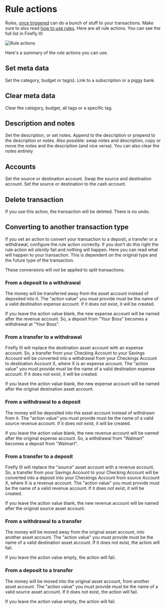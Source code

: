 # Rule actions

Rules, [once triggered](rule-triggers.md) can do a bunch of stuff to your transactions. Make sure to also read [how to use rules](../../how-to/firefly-iii/features/rules.md). Here are all rule actions. You can see the full list in Firefly III:

![Rule actions](../../images/references/firefly-iii/rule-actions.png)

Here's a summary of the rule actions you can use. 

## Set meta data

Set the category, budget or tag(s). Link to a subscription or a piggy bank.

## Clear meta data

Clear the category, budget, all tags or a specific tag.

## Description and notes

Set the description, or set notes. Append to the description or prepend to the description or notes. Also possible: swap notes and description, copy or move the notes and the description (and vice versa). You can also clear the notes entirely

## Accounts

Set the source or destination account. Swap the source and destination account. Set the source or destination to the cash account.

## Delete transaction

If you use this action, the transaction will be deleted. There is no undo.

## Converting to another transaction type

If you set an action to convert your transaction to a deposit, a transfer or a withdrawal, configure the rule action correctly. If you don't do this right the rule action wil *silently* fail and nothing will happen. Here you can read what will happen to your transaction. This is dependent on the original type and the future type of the transaction.

These conversions will *not* be applied to split transactions.

### From a deposit to a withdrawal

The money will be transferred away from the asset account instead of deposited into it. The "action value" you must provide must be the name of a valid destination expense account. If it does not exist, it will be created.

If you leave the action value blank, the new expense account will be named after the revenue account. So, a deposit from "Your Boss" becomes a withdrawal at "Your Boss".

### From a transfer to a withdrawal

Firefly III will replace the destination asset account with an expense account. So, a transfer from your Checking Account to your Savings Account will be converted into a withdrawal from your Checkings Account to destination Account X, where X is an expense account. The "action value" you must provide must be the name of a valid destination expense account. If it does not exist, it will be created.

If you leave the action value blank, the new expense account will be named after the original destination asset account.

### From a withdrawal to a deposit

The money will be deposited into the asset account instead of withdrawn from it. The "action value" you must provide must be the name of a valid source revenue account. If it does not exist, it will be created.

If you leave the action value blank, the new revenue account will be named after the original expense account. So, a withdrawal from "Walmart" becomes a deposit from "Walmart".

### From a transfer to a deposit

Firefly III will replace the "source" asset account with a revenue account. So, a transfer from your Savings Account to your Checking Account will be converted into a deposit into your Checkings Account from source Account X, where X is a revenue account. The "action value" you must provide must be the name of a valid revenue account. If it does not exist, it will be created.

If you leave the action value blank, the new revenue account will be named after the original source asset account.

### From a withdrawal to a transfer

The money will be moved away from the original asset account, into another asset account. The "action value" you must provide must be the name of a valid destination asset account. If it does not exist, the action will fail.

If you leave the action value empty, the action will fail.

### From a deposit to a transfer

The money will be moved into the original asset account, from another asset account. The "action value" you must provide must be the name of a valid source asset account. If it does not exist, the action will fail.

If you leave the action value empty, the action will fail.
